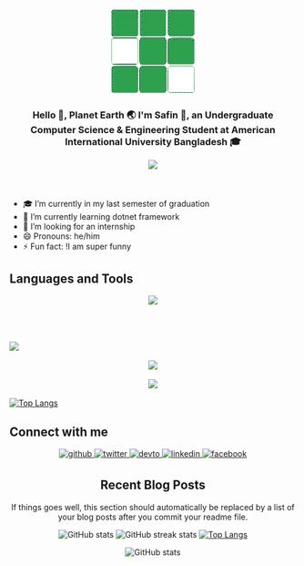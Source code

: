 <div align="center">
<img src="https://github.com/404RequestedUserNotFound/404RequestedUserNotFound/blob/main/Cube-White.gif" />
</div>  
  

### <div align="center">Hello 👋, Planet Earth 🌏 I'm Safin 👦, an Undergraduate Computer Science & Engineering Student at American International University Bangladesh 🎓</div>  
<div align="center">
  <img src="https://gpvc.arturio.dev/404RequestedUserNotFound">
</div>


<br/>
<br/>


- 🎓 I’m currently in my last semester of graduation  
- 📖 I’m currently learning dotnet framework  
- 🤔 I’m looking for an internship  
- 😄 Pronouns: he/him  
- ⚡ Fun fact: !I am super funny  
  


## Languages and Tools
<p align="center">
  <a href="https://skillicons.dev">
    <img src="https://skillicons.dev/icons?i=cs,cpp,js,html,css,dotnet,java,js,mysql,php,github,linux,matlab,octave,postman" />
  </a>
</p>

<br/>  
<br/>  


<p align="left">
    <img src="https://github-readme-stats.vercel.app/api?username=404RequestedUserNotFound&show_icons=true&count_private=true" />
</p> <p align="center">
    <img src="https://streak-stats.demolab.com/?user=404RequestedUserNotFound" />
</p>

<p align="center">
    <img src="https://streak-stats.demolab.com/?user=404RequestedUserNotFound" />
</p>


[![Top Langs](https://github-readme-stats.vercel.app/api/top-langs/?username=404RequestedUserNotFound&layout=compact)](https://github.com/anuraghazra/github-readme-stats)



## Connect with me  
<div align="center">
  
<a href="https://github.com/404RequestedUserNotFound" target="_blank">
<img src=https://img.shields.io/badge/github-%2324292e.svg?&style=for-the-badge&logo=github&logoColor=white alt=github style="margin-bottom: 5px;" />
</a>
  
<a href="https://twitter.com/iamrishavanand" target="_blank">
<img src=https://img.shields.io/badge/twitter-%2300acee.svg?&style=for-the-badge&logo=twitter&logoColor=white alt=twitter style="margin-bottom: 5px;" />
</a>
  
<a href="https://dev.to/404requestedusernotfound" target="_blank">
<img src=https://img.shields.io/badge/dev.to-%2308090A.svg?&style=for-the-badge&logo=dev.to&logoColor=white alt=devto style="margin-bottom: 5px;" />
</a>
  
<a href="https://www.linkedin.com/in/md-safin" target="_blank">
<img src=https://img.shields.io/badge/linkedin-%231E77B5.svg?&style=for-the-badge&logo=linkedin&logoColor=white alt=linkedin style="margin-bottom: 5px;" />
</a>
  
<a href="https://www.facebook.com/AhmedShafinOfficial" target="_blank">
<img src=https://img.shields.io/badge/facebook-%232E87FB.svg?&style=for-the-badge&logo=facebook&logoColor=white alt=facebook style="margin-bottom: 5px;" />
</a>
  

<br/>  





## Recent Blog Posts  
<!-- BLOG-POST-LIST:START -->  
If things goes well, this section should automatically be replaced by a list of your blog posts after you commit your readme file. 
<!-- BLOG-POST-LIST:END -->  
  

![GitHub stats](https://github-readme-stats.vercel.app/api?username=404RequestedUserNotFound&show_icons=true&count_private=true)  ![GitHub streak stats](https://streak-stats.demolab.com/?user=404RequestedUserNotFound)  [![Top Langs](https://github-readme-stats.vercel.app/api/top-langs/?username=404RequestedUserNotFound)](https://github.com/anuraghazra/github-readme-stats)

![GitHub stats](https://github-readme-stats.vercel.app/api?username=404RequestedUserNotFound&show_icons=true&count_private=true)  
